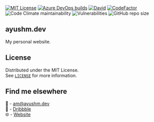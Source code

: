 [![MIT License][license-shield]][license-url]
[![Azure DevOps builds][pipelines-shield]][pipelines-url]
[![David][david-shield]][david-url]
[![CodeFactor][codefactor-shield]][codefactor-url]
![Code Climate maintainability][codeclimate-shield]
![Vulnerabilities][vuln-shield]
![GitHub repo size][github-size-shield]
<!-- PROJECT LOGO -->

## ayushm.dev
My personal website.

<!-- LICENSE -->

## License

Distributed under the MIT License.
<br />
See <a href="LICENSE.md">`LICENSE`</a> for more information.

<!-- CONTACT -->

## Find me elsewhere

:email: - [am@ayushm.dev](mailto:am@ayushm.dev)<br>
:basketball: - [Dribbble](https://dribbble.com/ayush)<br>
:globe_with_meridians: - [Website](https://ayushm.dev)

<!-- ACKNOWLEDGEMENTS -->

<!-- MARKDOWN LINKS & IMAGES -->
<!-- https://www.markdownguide.org/basic-syntax/#reference-style-links -->

[codeclimate-shield]: https://img.shields.io/codeclimate/maintainability/PrunedNeuron/ayushm.dev?style=flat-square
[codefactor-url]: https://www.codefactor.io/repository/github/prunedneuron/ayushm.dev/overview/master
[codefactor-shield]: https://img.shields.io/codefactor/grade/github/PrunedNeuron/ayushm.dev?style=flat-square
[vuln-shield]: https://img.shields.io/snyk/vulnerabilities/github/PrunedNeuron/ayushm.dev?style=flat-square
[github-size-shield]: https://img.shields.io/github/repo-size/PrunedNeuron/ayushm.dev?style=flat-square
[david-shield]: https://img.shields.io/david/PrunedNeuron/ayushm.dev?style=flat-square
[david-url]: https://github.com/PrunedNeuron/ayushm.dev/blob/master/package.json
[pipelines-shield]: https://img.shields.io/azure-devops/build/hsuay/79bd4365-96f8-48f7-a9f8-2ed7c63e48df/2?style=flat-square
[pipelines-url]: https://dev.azure.com/hsuay/ayushm.dev/_build/latest?definitionId=2&branchName=master
[license-shield]: https://img.shields.io/github/license/othneildrew/Best-README-Template.svg?style=flat-square
[license-url]: https://github.com/PrunedNeuron/ayushm.dev/blob/master/LICENSE.md
